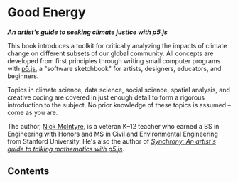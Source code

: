 # Good Energy

**_An artist's guide to seeking climate justice with p5.js_**

This book introduces a toolkit for critically analyzing the impacts of climate change on different subsets of our global community. All concepts are developed from first principles through writing small computer programs with [p5.js](https://p5js.org), a "software sketchbook" for artists, designers, educators, and beginners.

Topics in climate science, data science, social science, spatial analysis, and creative coding are covered in just enough detail to form a rigorous introduction to the subject. No prior knowledge of these topics is assumed – come as you are.

The author, [Nick McIntyre](https://mcintyre.io), is a veteran K–12 teacher who earned a BS in Engineering with Honors and MS in Civil and Environmental Engineering from Stanford University. He's also the author of [*Synchrony: An artist's guide to talking mathematics with p5.js*](https://synchrony.cc).

<h2>Contents</h2>

```{tableofcontents}
```

